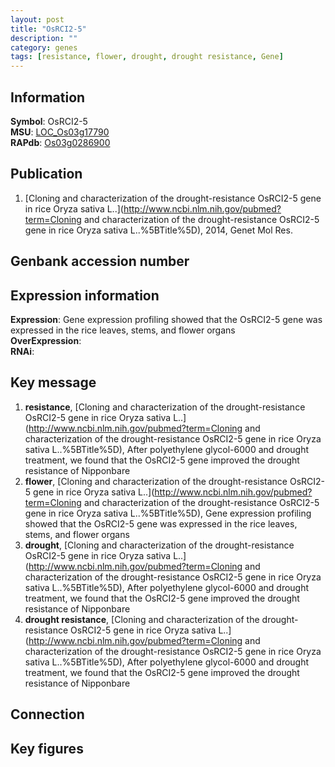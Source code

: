 ```yaml
---
layout: post
title: "OsRCI2-5"
description: ""
category: genes
tags: [resistance, flower, drought, drought resistance, Gene]
---
```


## Information
__Symbol__: OsRCI2-5  
__MSU__: [LOC_Os03g17790](http://rice.plantbiology.msu.edu/cgi-bin/ORF_infopage.cgi?orf=LOC_Os03g17790)  
__RAPdb__: [Os03g0286900](http://rapdb.dna.affrc.go.jp/viewer/gbrowse_details/irgsp1?name=Os03g0286900)  

## Publication
1. [Cloning and characterization of the drought-resistance OsRCI2-5 gene in rice Oryza sativa L..](http://www.ncbi.nlm.nih.gov/pubmed?term=Cloning and characterization of the drought-resistance OsRCI2-5 gene in rice Oryza sativa L..%5BTitle%5D), 2014, Genet Mol Res.

## Genbank accession number

## Expression information
__Expression__: Gene expression profiling showed that the OsRCI2-5 gene was expressed in the rice leaves, stems, and flower organs  
__OverExpression__:  
__RNAi__:  

## Key message
1. __resistance__, [Cloning and characterization of the drought-resistance OsRCI2-5 gene in rice Oryza sativa L..](http://www.ncbi.nlm.nih.gov/pubmed?term=Cloning and characterization of the drought-resistance OsRCI2-5 gene in rice Oryza sativa L..%5BTitle%5D),  After polyethylene glycol-6000 and drought treatment, we found that the OsRCI2-5 gene improved the drought resistance of Nipponbare
2. __flower__, [Cloning and characterization of the drought-resistance OsRCI2-5 gene in rice Oryza sativa L..](http://www.ncbi.nlm.nih.gov/pubmed?term=Cloning and characterization of the drought-resistance OsRCI2-5 gene in rice Oryza sativa L..%5BTitle%5D),  Gene expression profiling showed that the OsRCI2-5 gene was expressed in the rice leaves, stems, and flower organs
3. __drought__, [Cloning and characterization of the drought-resistance OsRCI2-5 gene in rice Oryza sativa L..](http://www.ncbi.nlm.nih.gov/pubmed?term=Cloning and characterization of the drought-resistance OsRCI2-5 gene in rice Oryza sativa L..%5BTitle%5D),  After polyethylene glycol-6000 and drought treatment, we found that the OsRCI2-5 gene improved the drought resistance of Nipponbare
4. __drought resistance__, [Cloning and characterization of the drought-resistance OsRCI2-5 gene in rice Oryza sativa L..](http://www.ncbi.nlm.nih.gov/pubmed?term=Cloning and characterization of the drought-resistance OsRCI2-5 gene in rice Oryza sativa L..%5BTitle%5D),  After polyethylene glycol-6000 and drought treatment, we found that the OsRCI2-5 gene improved the drought resistance of Nipponbare

## Connection

## Key figures


